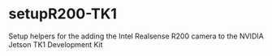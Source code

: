 # setupR200-TK1
Setup helpers for the adding the Intel Realsense R200 camera to the NVIDIA Jetson TK1 Development Kit
